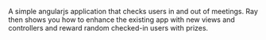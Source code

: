 A simple angularjs application that checks users in and out of meetings. Ray then shows you how to enhance the existing
app with new views and controllers and reward random checked-in users with prizes.